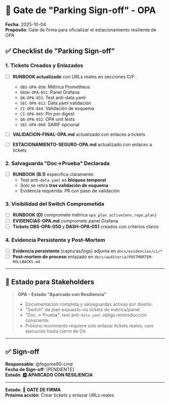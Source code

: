 # 🧲 Gate de "Parking Sign-off" - OPA

**Fecha**: 2025-10-04  
**Propósito**: Gate de firma para oficializar el estacionamiento resiliente de OPA

## ✅ Checklist de "Parking Sign-off"

### **1. Tickets Creados y Enlazados**

- [ ] **RUNBOOK actualizado** con URLs reales en secciones C/F:
  - `OBS-OPA-050`: Métrica Prometheus
  - `DASH-OPA-051`: Panel Grafana  
  - `QA-OPA-031`: Test anti-data.yaml
  - `SEC-OPA-012`: Data.yaml validación
  - `CI-OPA-044`: Validación de esquema
  - `CI-OPA-045`: Pin por digest
  - `QA-OPA-032`: OPA unit tests
  - `SEC-OPA-060`: SARIF opcional

- [ ] **VALIDACION-FINAL-OPA.md** actualizado con enlaces a tickets
- [ ] **ESTACIONAMIENTO-SEGURO-OPA.md** actualizado con enlaces a tickets

### **2. Salvaguarda "Doc→Prueba" Declarada**

- [ ] **RUNBOOK (B.1)** especifica claramente:
  - Test anti-`data.yaml` es **bloqueo temporal**
  - Solo se retira **tras validación de esquema**
  - Evidencia requerida: PR con paso de validación

### **3. Visibilidad del Switch Comprometida**

- [ ] **RUNBOOK (D)** compromete métrica `opa_plan_active{env,repo,plan}`
- [ ] **EVIDENCIAS-OPA.md** compromete panel Grafana
- [ ] **Tickets OBS-OPA-050** y **DASH-OPA-051** creados con criterios claros

### **4. Evidencia Persistente y Post-Mortem**

- [ ] **Evidencia persistente** (capturas/logs) adjunta en `docs/evidencias/ci/*`
- [ ] **Post-mortem de proceso** enlazado en `docs/auditoria/POSTMORTEM-ROLLBACKS.md`

---

## 🎯 Estado para Stakeholders

> **OPA – Estado "Aparcado con Resiliencia"**
>
> * Documentación completa y salvaguardas activas por diseño.
> * "Switch" de plan expuesto vía tickets de métrica/panel.
> * "Doc → Prueba": test anti-`data.yaml` obliga reintroducción consciente.
> * Próximo movimiento requiere solo enlazar tickets reales; cero ejecución hasta cierre de Git.

---

## ✅ Sign-off

**Responsable**: @fegome90-cmd  
**Fecha de Sign-off**: [PENDIENTE]  
**Estado**: 🅿️ **APARCADO CON RESILIENCIA**

---

**Estado**: 🧲 **GATE DE FIRMA**  
**Próxima acción**: Crear tickets y enlazar URLs reales
